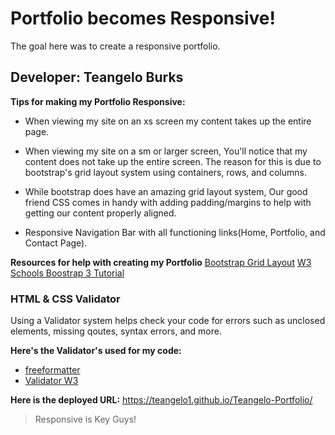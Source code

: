 # Portfolio becomes Responsive!

The goal here was to create a responsive portfolio. 

## Developer: Teangelo Burks

**Tips for making my Portfolio Responsive:**
* When viewing my site on an xs screen my content takes up the entire page.
&nbsp;
* When viewing my site on a sm or larger screen, You'll notice that my content does not take up the entire screen. The reason for this is due to bootstrap's grid layout system using containers, rows, and columns.
&nbsp;

* While bootstrap does have an amazing grid layout system, Our good friend CSS comes in handy with adding padding/margins to help with getting our content properly aligned.
&nbsp;

*  Responsive Navigation Bar with all functioning links(Home, Portfolio, and Contact Page).

**Resources for help with creating my Portfolio**
[Bootstrap Grid Layout](https://getbootstrap.com/docs/5.0/forms/layout/#form-grid)
[W3 Schools Boostrap 3 Tutorial](https://www.w3schools.com/bootstrap/)
&nbsp;

### HTML & CSS Validator
Using a Validator system helps check your code for errors such as unclosed elements, missing qoutes, syntax errors, and more. 

**Here's the Validator's used for my code:**
* [freeformatter](https://www.freeformatter.com/html-validator.html)
 * [Validator W3](https://validator.w3.org)

**Here is the deployed URL:**
https://teangelo1.github.io/Teangelo-Portfolio/

>Responsive is Key Guys!